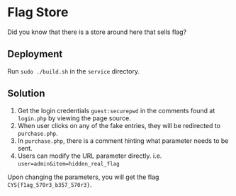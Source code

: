 # Flag Store

Did you know that there is a store around here that sells flag?

## Deployment

Run `sudo ./build.sh` in the `service` directory.


## Solution

1. Get the login credentials `guest:securepwd` in the comments found at `login.php` by viewing the page source.
2. When user clicks on any of the fake entries, they will be redirected to `purchase.php`.
3. In `purchase.php`,  there is a comment hinting what parameter needs to be sent.
4. Users can modify the URL parameter directly. i.e. `user=admin&item=hidden_real_flag`

Upon changing the parameters, you will get the flag `CYS{f1ag_570r3_b357_570r3}`.

